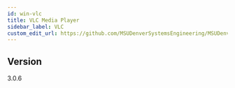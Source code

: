 ```yaml
---
id: win-vlc
title: VLC Media Player
sidebar_label: VLC
custom_edit_url: https://github.com/MSUDenverSystemsEngineering/MSUDenverSystemsEngineering.github.io/edit/source/docs/package-win-vlc.md
---
```


## Version
3.0.6
